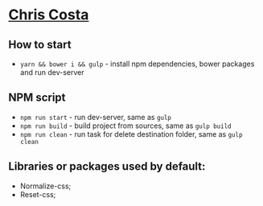# [Chris Costa](http://costa-dev.surge.sh/)

## How to start
* `yarn && bower i && gulp` - install npm dependencies, bower packages and run dev-server

## NPM script
* `npm run start` - run dev-server, same as `gulp`
* `npm run build` - build project from sources, same as `gulp build`
* `npm run clean` - run task for delete destination folder, same as `gulp clean`

## Libraries or packages used by default:
- Normalize-css;
- Reset-css;
